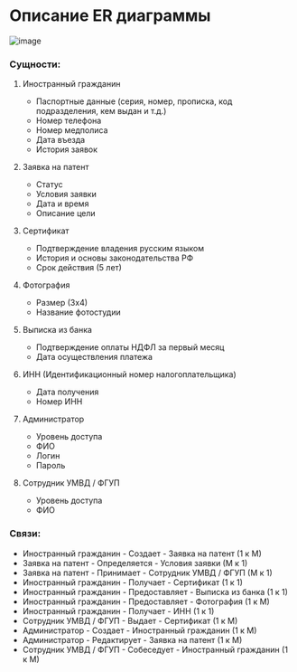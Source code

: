 # Описание ER диаграммы
![image](https://github.com/user-attachments/assets/9613b6b3-838f-45a6-a17e-7b6a510b98fa)

### Сущности:

1. Иностранный гражданин
   - Паспортные данные (серия, номер, прописка, код подразделения, кем выдан и т.д.)
   - Номер телефона
   - Номер медполиса
   - Дата въезда
   - История заявок

2. Заявка на патент
   - Статус
   - Условия заявки
   - Дата и время
   - Описание цели

3. Сертификат
   - Подтверждение владения русским языком
   - История и основы законодательства РФ
   - Срок действия (5 лет)

4. Фотография
   - Размер (3х4)
   - Название фотостудии

5. Выписка из банка
   - Подтверждение оплаты НДФЛ за первый месяц   
   - Дата осуществления платежа

6. ИНН (Идентификационный номер налогоплательщика)
   - Дата получения
   - Номер ИНН

7. Администратор
   - Уровень доступа
   - ФИО
   - Логин
   - Пароль

8. Сотрудник УМВД / ФГУП
   - Уровень доступа
   - ФИО

### Связи:

- Иностранный гражданин - Создает - Заявка на патент (1 к М)
- Заявка на патент - Определяется - Условия заявки (М к 1)
- Заявка на патент - Принимает - Сотрудник УМВД / ФГУП (М к 1)
- Иностранный гражданин - Получает - Сертификат (1 к 1)
- Иностранный гражданин - Предоставляет - Выписка из банка (1 к 1)
- Иностранный гражданин - Предоставляет - Фотография (1 к М)
- Иностранный гражданин - Получает - ИНН (1 к 1)
- Сотрудник УМВД / ФГУП - Выдает - Сертификат (1 к М)
- Администратор - Создает - Иностранный гражданин (1 к М)
- Администратор - Редактирует - Заявка на патент (1 к М)
- Сотрудник УМВД / ФГУП - Собеседует - Иностранный гражданин (1 к М)












